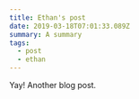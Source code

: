 ```yaml
---
title: Ethan's post
date: 2019-03-18T07:01:33.089Z
summary: A summary
tags:
  - post
  - ethan
---
```

Yay! Another blog post.
